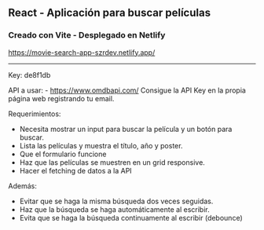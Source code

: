 
## React - Aplicación para buscar películas

### Creado con Vite - Desplegado en Netlify

https://movie-search-app-szrdev.netlify.app/

-----------------------------
Key: de8f1db

API a usar: - https://www.omdbapi.com/ Consigue la API Key en la propia página web registrando tu email.

Requerimientos:

- Necesita mostrar un input para buscar la película y un botón para buscar.
- Lista las películas y muestra el título, año y poster.
- Que el formulario funcione
- Haz que las películas se muestren en un grid responsive.
- Hacer el fetching de datos a la API

Además:

- Evitar que se haga la misma búsqueda dos veces seguidas.
- Haz que la búsqueda se haga automáticamente al escribir.
- Evita que se haga la búsqueda continuamente al escribir (debounce)
